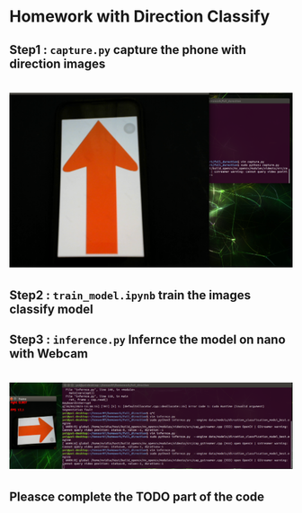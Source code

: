 # Homework with Direction Classify
## Step1 : ```capture.py``` capture the phone with direction images
# ![](/data/images/hw1_capture.png)
## Step2 : ```train_model.ipynb``` train the images classify model
## Step3 : ```inference.py``` Infernce the model on nano with Webcam
# ![](/data/images/hw1_inference.png)
## Pleasce complete the **TODO** part of the code